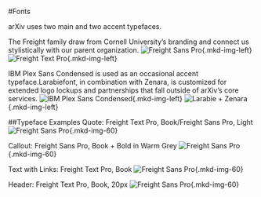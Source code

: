 #Fonts
<style>
.mkd-img-border {
  margin:1em 0px;
  padding:10px;
  border:.25em solid #ededed;
}
.mkd-horz-spacing {
  margin-right:1em;
  margin-left:1em;
}
.mkd-img-left {
  float:left;
  width:100%;
  margin-top:0;
}
.mkd-img-right {
  float:right;
  width:100%;
  margin-top:0;
}
.mkd-img-full {
  width:100% !important;
}
.mkd-img-60 {
  width:100% !important;
  margin:0 auto;
  display:block;
}
.mkd-img-thumb {
  max-width:150px !important;
}
.mkd-img-icon {
  border-radius:25%;
  width:150px;
  float:left;
  margin:0 .5em;
}
@media (min-width: 576px) {
  .mkd-img-left {
    width:calc(50% - 1.25em);
    margin-right:2em;
  }
  .mkd-img-right {
    width:calc(50% - 1.25em);
    margin-left:2em;
  }
  .mkd-img-60 {
    width:60% !important;
    margin:0 auto;
    display:block;
  }
}
</style>
arXiv uses two main and two accent typefaces.

The Freight family draw from Cornell University’s branding and connect us stylistically with our parent organization.
![Freight Sans Pro](images/image_name.jpg){.mkd-img-left}
![Freight Text Pro](images/image_name.jpg){.mkd-img-left}

IBM Plex Sans Condensed is used as an occasional accent typeface.Larabiefont, in combination with Zenara, is customized for extended logo lockups and partnerships that fall outside of arXiv’s core services.
![IBM Plex Sans Condensed](images/image_name.jpg){.mkd-img-left}
![Larabie + Zenara](images/image_name.jpg){.mkd-img-left}

##Typeface Examples
Quote: Freight Text Pro, Book/Freight Sans Pro, Light
![Freight Sans Pro](images/image_name.jpg){.mkd-img-60}

Callout: Freight Sans Pro, Book + Bold in Warm Grey
![Freight Sans Pro](images/image_name.jpg){.mkd-img-60}

Text with Links: Freight Text Pro, Book
![Freight Sans Pro](images/image_name.jpg){.mkd-img-60}

Header: Freight Text Pro, Book, 20px
![Freight Sans Pro](images/image_name.jpg){.mkd-img-60}
